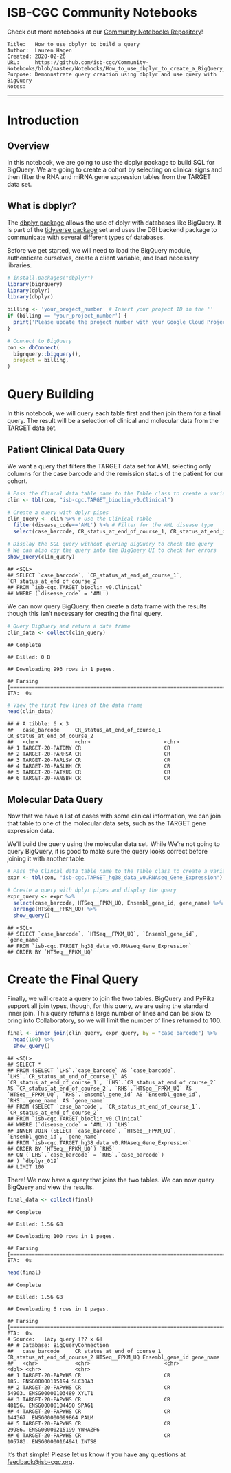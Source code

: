 # ISB-CGC Community Notebooks

Check out more notebooks at our [Community Notebooks
Repository](https://github.com/isb-cgc/Community-Notebooks)\!

    Title:   How to use dbplyr to build a query
    Author:  Lauren Hagen
    Created: 2020-02-26
    URL:     https://github.com/isb-cgc/Community-Notebooks/blob/master/Notebooks/How_to_use_dbplyr_to_create_a_BigQuery_SQL_query.Rmd
    Purpose: Demonnstrate query creation using dbplyr and use query with BigQuery
    Notes: 

-----

# Introduction

## Overview

In this notebook, we are going to use the dbplyr package to build SQL
for BigQuery. We are going to create a cohort by selecting on clinical
signs and then filter the RNA and miRNA gene expression tables from the
TARGET data set.

## What is dbplyr?

The [dbplyr package](https://dbplyr.tidyverse.org/articles/dbplyr.html)
allows the use of dplyr with databases like BigQuery. It is part of the
[tidyverse package](https://www.tidyverse.org/) set and uses the DBI
backend package to communicate with several different types of
databases.

Before we get started, we will need to load the BigQuery module,
authenticate ourselves, create a client variable, and load necessary
libraries.

``` r
# install.packages("dbplyr")
library(bigrquery)
library(dplyr)
library(dbplyr)
```

``` r
billing <- 'your_project_number' # Insert your project ID in the ''
if (billing == 'your_project_number') {
  print('Please update the project number with your Google Cloud Project')
}
```

``` r
# Connect to BigQuery
con <- dbConnect(
  bigrquery::bigquery(),
  project = billing,
)
```

# Query Building

In this notebook, we will query each table first and then join them for
a final query. The result will be a selection of clinical and molecular
data from the TARGET data set.

## Patient Clinical Data Query

We want a query that filters the TARGET data set for AML selecting only
columns for the case barcode and the remission status of the patient for
our
cohort.

``` r
# Pass the Clincal data table name to the Table class to create a variable
clin <- tbl(con, "isb-cgc.TARGET_bioclin_v0.Clinical")
```

``` r
# Create a query with dplyr pipes
clin_query <- clin %>% # Use the Clinical Table
  filter(disease_code=='AML') %>% # Filter for the AML disease type
  select(case_barcode, CR_status_at_end_of_course_1, CR_status_at_end_of_course_2) # Selected fields

# Display the SQL query without quering BigQuery to check the query
# We can also cpy the query into the BigQuery UI to check for errors
show_query(clin_query)
```

    ## <SQL>
    ## SELECT `case_barcode`, `CR_status_at_end_of_course_1`, `CR_status_at_end_of_course_2`
    ## FROM `isb-cgc.TARGET_bioclin_v0.Clinical`
    ## WHERE (`disease_code` = 'AML')

We can now query BigQuery, then create a data frame with the results
though this isn’t necessary for creating the final query.

``` r
# Query BigQuery and return a data frame
clin_data <- collect(clin_query)
```

    ## Complete

    ## Billed: 0 B

    ## Downloading 993 rows in 1 pages.

``` 
## Parsing [===========================================================================================================] ETA:  0s                                                                                                                              
```

``` r
# View the first few lines of the data frame
head(clin_data)
```

    ## # A tibble: 6 x 3
    ##   case_barcode     CR_status_at_end_of_course_1 CR_status_at_end_of_course_2
    ##   <chr>            <chr>                        <chr>                       
    ## 1 TARGET-20-PATDMY CR                           CR                          
    ## 2 TARGET-20-PARHSA CR                           CR                          
    ## 3 TARGET-20-PARLSW CR                           CR                          
    ## 4 TARGET-20-PASLHH CR                           CR                          
    ## 5 TARGET-20-PATKUG CR                           CR                          
    ## 6 TARGET-20-PANSBH CR                           CR

## Molecular Data Query

Now that we have a list of cases with some clinical information, we can
join that table to one of the molecular data sets, such as the TARGET
gene expression data.

We’ll build the query using the molecular data set. While We’re not
going to query BigQuery, it is good to make sure the query looks correct
before joining it with another
table.

``` r
# Pass the Clincal data table name to the Table class to create a variable
expr <- tbl(con, "isb-cgc.TARGET_hg38_data_v0.RNAseq_Gene_Expression")
```

``` r
# Create a query with dplyr pipes and display the query
expr_query <- expr %>%
  select(case_barcode, HTSeq__FPKM_UQ, Ensembl_gene_id, gene_name) %>%
  arrange(HTSeq__FPKM_UQ) %>%
  show_query()
```

    ## <SQL>
    ## SELECT `case_barcode`, `HTSeq__FPKM_UQ`, `Ensembl_gene_id`, `gene_name`
    ## FROM `isb-cgc.TARGET_hg38_data_v0.RNAseq_Gene_Expression`
    ## ORDER BY `HTSeq__FPKM_UQ`

# Create the Final Query

Finally, we will create a query to join the two tables. BigQuery and
PyPika support all join types, though, for this query, we are using the
standard inner join. This query returns a large number of lines and can
be slow to bring into Collaboratory, so we will limit the number of
lines returned to 100.

``` r
final <- inner_join(clin_query, expr_query, by = "case_barcode") %>%
  head(100) %>%
  show_query()
```

    ## <SQL>
    ## SELECT *
    ## FROM (SELECT `LHS`.`case_barcode` AS `case_barcode`, `LHS`.`CR_status_at_end_of_course_1` AS `CR_status_at_end_of_course_1`, `LHS`.`CR_status_at_end_of_course_2` AS `CR_status_at_end_of_course_2`, `RHS`.`HTSeq__FPKM_UQ` AS `HTSeq__FPKM_UQ`, `RHS`.`Ensembl_gene_id` AS `Ensembl_gene_id`, `RHS`.`gene_name` AS `gene_name`
    ## FROM (SELECT `case_barcode`, `CR_status_at_end_of_course_1`, `CR_status_at_end_of_course_2`
    ## FROM `isb-cgc.TARGET_bioclin_v0.Clinical`
    ## WHERE (`disease_code` = 'AML')) `LHS`
    ## INNER JOIN (SELECT `case_barcode`, `HTSeq__FPKM_UQ`, `Ensembl_gene_id`, `gene_name`
    ## FROM `isb-cgc.TARGET_hg38_data_v0.RNAseq_Gene_Expression`
    ## ORDER BY `HTSeq__FPKM_UQ`) `RHS`
    ## ON (`LHS`.`case_barcode` = `RHS`.`case_barcode`)
    ## ) `dbplyr_019`
    ## LIMIT 100

There\! We now have a query that joins the two tables. We can now query
BigQuery and view the
results.

``` r
final_data <- collect(final)
```

    ## Complete

    ## Billed: 1.56 GB

    ## Downloading 100 rows in 1 pages.

``` 
## Parsing [===========================================================================================================] ETA:  0s                                                                                                                              
```

``` r
head(final)
```

    ## Complete

    ## Billed: 1.56 GB

    ## Downloading 6 rows in 1 pages.

    ## Parsing [===========================================================================================================] ETA:  0s                                                                                                                              # Source:   lazy query [?? x 6]
    ## # Database: BigQueryConnection
    ##   case_barcode     CR_status_at_end_of_course_1 CR_status_at_end_of_course_2 HTSeq__FPKM_UQ Ensembl_gene_id gene_name
    ##   <chr>            <chr>                        <chr>                                 <dbl> <chr>           <chr>    
    ## 1 TARGET-20-PAPWHS CR                           CR                                     185. ENSG00000115194 SLC30A3  
    ## 2 TARGET-20-PAPWHS CR                           CR                                   54903. ENSG00000103489 XYLT1    
    ## 3 TARGET-20-PAPWHS CR                           CR                                   48156. ENSG00000104450 SPAG1    
    ## 4 TARGET-20-PAPWHS CR                           CR                                  144367. ENSG00000099864 PALM     
    ## 5 TARGET-20-PAPWHS CR                           CR                                   29986. ENSG00000215199 YWHAZP6  
    ## 6 TARGET-20-PAPWHS CR                           CR                                  105783. ENSG00000164941 INTS8

It’s that simple! Please let us know if you have any questions at
<feedback@isb-cgc.org>.
